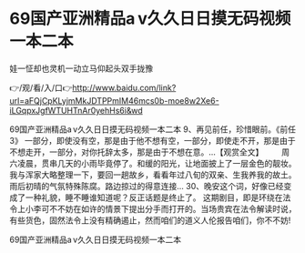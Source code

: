 # 69国产亚洲精品a v久久日日摸无码视频一本二本
娃一怔却也灵机一动立马仰起头双手拢豫

👉/观/看/入/口👉http://www.baidu.com/link?url=aFQjCpKLyjmMkJDTPPmIM46mcs0b-moe8w2Xe6-iLGqpxJgfWTUHTnAr0yehHs6i&wd

69国产亚洲精品a v久久日日摸无码视频一本二本	9、再见前任，珍惜眼前。《前任3》
一部分，即使没有空，那是由于他不想有空，一部分，即使走不开，那是由于不想走开，一部分，对你托辞太多，那是由于不想在意。...【观赏全文】
　　周六凌晨，贯串几天的小雨毕竟停了。和缓的阳光，让地面披上了一层金色的靓妆。我与浑家大略整理一下，要回一趟故乡，看看年过八旬的双亲、生我养我的故土。雨后初晴的气氛特殊陈腐。路边掠过的得意连接...
	30、晚安这个词，好像已经变成了一种礼貌，睡不睡谁知道呢？反正话题是终止了。
这期剧目，即是环绕在法令上小李可不不妨在如许的情景下提出分手而打开的。当场贵宾在法令解读时说，有些货色，固然法令上没有精确遏止，然而咱们的道义人伦报告咱们，你不不妨!

69国产亚洲精品a v久久日日摸无码视频一本二本
